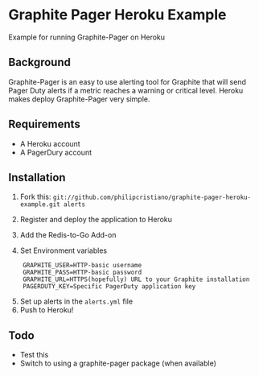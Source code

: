 # Graphite Pager Heroku Example

Example for running Graphite-Pager on Heroku

## Background

Graphite-Pager is an easy to use alerting tool for Graphite that will send
Pager Duty alerts if a metric reaches a warning or critical level. Heroku
makes deploy Graphite-Pager very simple.


## Requirements

* A Heroku account
* A PagerDury account

## Installation


1. Fork this: `git://github.com/philipcristiano/graphite-pager-heroku-example.git alerts`
2. Register and deploy the application to Heroku
3. Add the Redis-to-Go Add-on

4. Set Environment variables
```
    GRAPHITE_USER=HTTP-basic username
    GRAPHITE_PASS=HTTP-basic password
    GRAPHITE_URL=HTTPS(hopefully) URL to your Graphite installation
    PAGERDUTY_KEY=Specific PagerDuty application key
```
5. Set up alerts in the `alerts.yml` file
6. Push to Heroku!

## Todo

* Test this
* Switch to using a graphite-pager package (when available)
